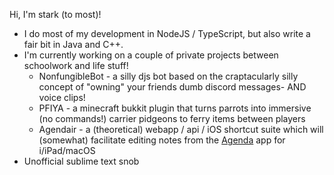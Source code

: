 Hi, I'm stark (to most)!

- I do most of my development in NodeJS / TypeScript, but also write a fair bit in Java and C++. 
- I'm currently working on a couple of private projects between schoolwork and life stuff!
  - NonfungibleBot - a silly djs bot based on the craptacularly silly concept of "owning" your friends dumb discord messages- AND voice clips!
  - PFIYA - a minecraft bukkit plugin that turns parrots into immersive (no commands!) carrier pidgeons to ferry items between players
  - Agendair - a (theoretical) webapp / api / iOS shortcut suite which will (somewhat) facilitate editing notes from the [Agenda](https://agenda.community) app for i/iPad/macOS
- Unofficial sublime text snob
<a rel="me" href="https://hachyderm.io/@starkrights"></a>
